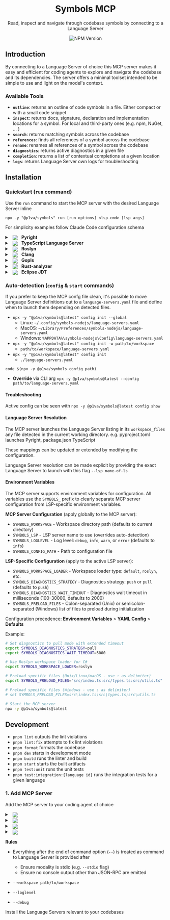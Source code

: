 <div align="center">

# Symbols MCP

Read, inspect and navigate through codebase symbols by connecting to a Language Server

![NPM Version](https://img.shields.io/npm/v/%40p1va%2Fsymbols?style=flat)


</div>

## Introduction

By connecting to a Language Server of choice this MCP server makes it easy and efficient for coding agents to explore and navigate the codebase and its dependencies.
The server offers a minimal toolset intended to be simple to use and light on the model's context.

### Available Tools

- **`outline`**: returns an outline of code symbols in a file. Either compact or with a small code snippet
- **`inspect`**: returns docs, signature, declaration and implementation locations for a symbol. For local and third-party ones (e.g. npm, NuGet, ... )
- **`search`**: returns matching symbols across the codebase
- **`references`**: finds all references of a symbol across the codebase
- **`rename`**: renames all references of a symbol across the codebase
- **`diagnostics`**: returns active diagnostics in a given file
- **`completion`**: returns a list of contextual completions at a given location
- **`logs`**: returns Language Server own logs for troubleshooting

## Installation

### Quickstart (`run` command)

Use the `run` command to start the MCP server with the desired Language Server inline

`npx -y "@p1va/symbols" run [run options] <lsp-cmd> [lsp args]`

For simplicity examples follow Claude Code configuration schema

<details>
<summary>
  &nbsp;
  <picture>
    <img src="https://img.shields.io/badge/-3670A0?&logo=python&logoColor=ffdd54" valign="middle">
  </picture>
  &nbsp;
  <b>Pyright</b>
</summary>

### Pyright

#### Installation

`npm install -g pyright`

#### Verify Installation

`pyright-langserver` should be available

#### Configuration

```jsonc
{
  "mcpServers": {
    "symbols": {
      "command": "npx",
      "args": [
        "-y", "@p1va/symbols@latest", "run",
        "-w", "optional/path/to/workspace",
        "pyright-langserver", "--stdio"
      ]
    }
  }
}
```

> ℹ️ If you'd rather avoid installing **pyright** globally and are fine with a slower start up, you can substitute `pyright-langserver --stdio` in the JSON above with `npx -y -p pyright pyright-langserver --stdio`

#### Troubleshooting

**Startup Failure**

To troubleshoot any failure on startup launch the same command and args found in the MCP configuration in a shell and turn on console output with the `--console` option. This will redirect logs that normally go to a file to the console for both the MCP server and Language Server.

> ⚠️ `--console` option is intended only to speed up troubleshooting and will prevent MCP server from working properly.

```sh
npx -y @p1va/symbols@latest run \
  -w path/to/root/of/project \
  --console \
  pyright-langserver --stdio
```

**Virtual Env not found**

If the `logs` tool output includes errors or the `diagnostics` tool only reports module import errors even when none appear in the IDE these might be signs of Pyright not detecting the virtual environment.

You can update your `pyproject.toml` to correctly point it to the virtual environment location.

```toml
[tool.pyright]
venvPath = "."
venv = ".venv"
```

</details>

<details>

<summary>
  &nbsp;
  <picture>
    <img src="https://img.shields.io/badge/-%23007ACC.svg?logo=typescript&logoColor=white" valign="middle">
  </picture>
  &nbsp;
  <b>TypeScript Language Server</b>
</summary>

### TypeScript Language Server

#### Installation

`npm install -g typescipt-language-server`

#### Verify Installation

`typescipt-language-server --version`

#### Configuration

```jsonc
{
  "mcpServers": {
    "symbols": {
      "command": "npx",
      "args": [
        "-y", "@p1va/symbols@latest", "run",
        "-w", "optional/path/to/workspace",
        "typescript-language-server", "--stdio"
      ],
      "env": {
        // Keep at least one code file open for search to work
        "SYMBOLS_PRELOAD_FILES": "src/index.ts;",
        "SYMBOLS_DIAGNOSTICS_STRATEGY": "push"
      }
    }
  }
}
```

> ℹ️ If you'd rather avoid installing **typescript-language-server** globally and are fine with a slower start up, you can substitute `typescript-language-server --stdio` in the JSON above with `npx -y typescript-language-server --stdio`

#### Troubleshooting

**Startup Failure**

To troubleshoot any failure on startup launch the same command and args found in the MCP configuration in a shell and turn on console output with the `--console` option. This will redirect logs that normally go to a file to the console for both the MCP server and Language Server.

> ⚠️ `--console` option is intended only to speed up troubleshooting and will prevent MCP server from working properly.

```sh
set SYMBOLS_PRELOAD_FILES="src/index.ts" \
set SYMBOLS_DIAGNOSTICS_STRATEGY="push" \
npx -y @p1va/symbols@latest run \
  -w path/to/root/of/project \
  --console \
  typescript-language-server --stdio
```

**No results in search tool**

For the search functionality to work the TS Language Server needs to compute the codebase index and keep in memory.
This is done by keeping at least one code file open at any time.

`SYMBOLS_PRELOAD_FILES="src/index.ts`

</details>

<details>

<summary>
  &nbsp;
  <picture>
    <img src="https://img.shields.io/badge/-blueviolet?logo=dotnet" valign="middle">
  </picture>
  &nbsp;
  <b>Roslyn</b>
</summary>

### Roslyn Language Server

#### Installation

The official C# Language Server is distributed over the [VS IDE NuGet feed](https://pkgs.dev.azure.com/azure-public/vside/_packaging/vs-impl/nuget/v3/index.json) as a self-contained executable.

To facilitate download and extraction we use the `dotnet` CLI with a temporary project file named `ServerDownload.csproj` with the following content:

```xml
<Project Sdk="Microsoft.NET.Sdk">
  <PropertyGroup>
    <PackageNameBase>Microsoft.CodeAnalysis.LanguageServer</PackageNameBase>
    <PackageVersion>5.0.0-1.25353.13</PackageVersion>
    <RestorePackagesPath  Condition=" '$(RestorePackagesPath)' == '' ">/tmp/lsp-download</RestorePackagesPath>
    <ServerPath Condition=" '$(DownloadPath)' == '' ">./LspServer/</ServerPath>
    <TargetFramework>net9.0</TargetFramework>
    <DisableImplicitNuGetFallbackFolder>true</DisableImplicitNuGetFallbackFolder>
    <AutomaticallyUseReferenceAssemblyPackages>false</AutomaticallyUseReferenceAssemblyPackages>
    <RestoreSources>
      https://pkgs.dev.azure.com/azure-public/vside/_packaging/vs-impl/nuget/v3/index.json
    </RestoreSources>
  </PropertyGroup>
  <ItemGroup>
    <PackageDownload Include="$(PackageNameBase).$(Platform)" version="[$(PackageVersion)]" />
  </ItemGroup>
  <Target Name="SimplifyPath" AfterTargets="Restore">
    <PropertyGroup>
      <PackageIdFolderName>$(PackageNameBase.ToLower()).$(Platform.ToLower())</PackageIdFolderName>
      <PackageContentPath>$(RestorePackagesPath)/$(PackageIdFolderName)/$(PackageVersion)/content/LanguageServer/$(Platform)/</PackageContentPath>
    </PropertyGroup>
    <ItemGroup>
      <ServerFiles Include="$(PackageContentPath)**/*" />
    </ItemGroup>
    <Copy SourceFiles="@(ServerFiles)" DestinationFolder="$(ServerPath)%(RecursiveDir)" />
    <RemoveDir Directories="$(RestorePackagesPath)" />
  </Target>
</Project>
```

We then pick the platform identifier matching the machine from this list:

`win-x64`, `win-arm64`, `linux-x64`, `linux-arm64`, `linux-musl-x64`, `linux-musl-arm64`, `osx-x64`, `osx-arm64` or `neutral`

And finally restore the temporary project to trigger the download of the Language Server.

Adjust both `RestorePackagesPath` and `ServerPath` to work on your machine and keep track of the latter.

```sh
ServerPath=$HOME/.csharp-lsp
```

```sh
dotnet restore ServerDownload.csproj \
  /p:Platform=your-platform-id \
  /p:RestorePackagesPath=/tmp/your/download/location \
  /p:ServerPath=$ServerPath
```

#### Verify Installation

To verify the outcome of the installation we run the command below

```sh
$ServerPath/Microsoft.CodeAnalysis.LanguageServer --version
```

#### Configuration

```jsonc
{
  "mcpServers": {
    "symbols": {
      "command": "npx",
      "args": [
        "-y", "@p1va/symbols@latest", "run",
        "-w", "optional/path/to/workspace",
        "dotnet", "$SYMBOLS_ROSLYN_PATH/Microsoft.CodeAnalysis.LanguageServer.dll",
        "--logLevel=Information",
        "--extensionLogDirectory=$SYMBOLS_ROSLYN_PATH/logs",
        "--stdio"
      ],
      "env": {
        "SYMBOLS_WORKSPACE_LOADER": "roslyn",
        "SYMBOLS_ROSLYN_PATH": "$HOME/.csharp-lsp",
      }
    }
  }
}
```

#### Troubleshooting

**Search: No Results Found**

If `search` doesn't find results it's possible to warm up by pre-loading a few files 

`"SYMBOLS_PRELOAD_FILES": "src/Project/Program.cs"`

**Linux: Max Number of Inotify Instances Reached**

If on Linux LSP logs suggest that the maximum number of inotify per user instances has been reached it's possible to increase it with a value greater than the actual

`sudo sysctl fs.inotify.max_user_instances=512`

This allows the Language Server to keep monitoring files in the Solution/Project

Additionally JetBrains has more details on [this issue](https://youtrack.jetbrains.com/articles/SUPPORT-A-1715/Inotify-Watches-Limit-Linux)

</details>

<details>
  
<summary>
  &nbsp;
  <picture>
    <img src="https://img.shields.io/badge/-%2300599C.svg?logo=c%2B%2B&logoColor=white" valign="middle">
  </picture>
  &nbsp;
  <b>Clang</b>
</summary>

### Clang for C/C++

#### Verify Installation

`clangd --help` is available

#### Configuration

```jsonc
{
  "mcpServers": {
    "symbols": {
      "command": "npx",
      "args": [
        "-y", "@p1va/symbols@latest", "run",
        "-w", "optional/path/to/workspace",
        "clangd",
      ],
      "env": {
        "SYMBOLS_DIAGNOSTICS_STRATEGY": "push",
        "SYMBOLS_PRELOAD_FILES": "path/to/file.cpp"
      }
    }
  }
}
```

#### Troubleshooting

> ℹ️ Ensure either `compile_commands.json` is found in the working directory or provide the path where to find it with  `--compile-commands-dir=path/to/dir` 

**Search: No Results Found**

To warm up index generation is possible to pre load and keep a few files opened by providing a list in ` SYMBOLS_PRELOAD_FILES` 


</details>

<details>

<summary>
  &nbsp;
  <picture>
    <img src="https://img.shields.io/badge/-%2300ADD8.svg?logo=go&logoColor=white" valign="middle">
  </picture>
  &nbsp;
  <b>Gopls</b>
</summary>

### Gopls

#### Installation

```sh
go install golang.org/x/tools/gopls@latest
```

#### Verify Installation

```sh
gopls version
```

#### Configuration

```jsonc
{
  "mcpServers": {
    "symbols": {
      "command": "npx",
      "args": [
        "-y", "@p1va/symbols@latest", "run",
        "-w", "optional/path/to/workspace",
        "gopls"
      ],
      "env": {
        "SYMBOLS_DIAGNOSTICS_STRATEGY": "push",
        // Adjust these to your machine
        "GOPATH" : "$HOME/go",
        "GOCACHE": "$HOME/.cache/go-build",
        "GOMODCACHE": "$HOME/go/pkg/mod"
      }
    }
  }
}
```

</details>

<details>

<summary>
  &nbsp;
  <picture>
    <img src="https://img.shields.io/badge/-%23000000.svg?logo=rust&logoColor=white" valign="middle">
  </picture>
  &nbsp;
  <b>Rust-analyzer</b>
</summary>

### Rust-analyzer

#### Installation

```sh
rustup component add rust-analyzer
```

#### Verify Installation

```sh
rust-analyzer --version
```

#### Configuration

```jsonc
{
  "mcpServers": {
    "symbols": {
      "command": "npx",
      "args": [
        "-y", "@p1va/symbols@latest", "run",
        "-w", "optional/path/to/workspace",
        "rust-analyzer"
      ]
    }
  }
}
```

</details>

<details>
  
<summary>
  &nbsp;
  <picture>
    <img src="https://img.shields.io/badge/-ED8B00?logo=openjdk&logoColor=white" valign="middle">
  </picture>
  &nbsp;
  <b>Eclipse JDT</b>
</summary>

### Eclipse JDT Language Server

#### Installation

Follow installation instructions on the [Project's GitHub README](https://github.com/eclipse-jdtls/eclipse.jdt.ls?tab=readme-ov-file#installation)

#### Verify Installation

```sh
$SYMBOLS_JDTLS_PATH/bin/jdtls --help
```

#### Configuration

```jsonc
{
  "mcpServers": {
    "symbols": {
      "command": "npx",
      "args": [
        "-y", "@p1va/symbols@latest", "run",
        "-w", "optional/path/to/workspace",
        "$SYMBOLS_JDTLS_PATH/bin/jdtls",
        "-configuration", "$HOME/.cache/jdtls/config",
        "-data", "$HOME/.cache/jdtls/workspace/$SYMBOLS_WORKSPACE_NAME"
      ],
      "env": {
        "SYMBOLS_DIAGNOSTICS_STRATEGY": "push",
        "SYMBOLS_JDTLS_PATH": "$HOME/.java-lsp/jdtls",
      }
    }
  }
}
```

</details>

### Auto-detection (`config` & `start` commands)

If you prefer to keep the MCP confg file clean, it's possible to move Language Server definitions out to a `language-servers.yaml` file and define when to launch them depending on detected files.

- `npx -y "@p1va/symbols@latest" config init --global`
  - Linux: `~/.config/symbols-nodejs/language-servers.yaml`
  - MacOS: `~/Library/Preferences/symbols-nodejs/language-servers.yaml`
  - Windows: `%APPDATA%\symbols-nodejs\Config\language-servers.yaml`
- `npx -y "@p1va/symbols@latest" config init -w path/to/workspace`
  - `path/to/workspace/language-servers.yaml`
- `npx -y "@p1va/symbols@latest" config init`
  - `./language-servers.yaml`


`code $(npx -y @p1va/symbols config path)`

- **Override** via CLI arg `npx -y @p1va/symbols@latest --config path/to/language-servers.yaml`

#### Troubleshooting

Active config can be seen with `npx -y @p1va/symbols@latest config show`

#### Language Server Resolution

The MCP server launches the Language Server listing in its `workspace_files` any file detected in the current working directory. 
e.g. pyproject.toml launches Pyright, package.json TypeScript

These mappings can be updated or extended by modifying the configuration.

Language Server resolution can be made explicit by providing the exact Language Server to launch with this flag `--lsp name-of-ls`

</details>

#### Environment Variables

The MCP server supports environment variables for configuration. All variables use the `SYMBOLS_` prefix to clearly separate MCP server configuration from LSP-specific environment variables.

**MCP Server Configuration** (apply globally to the MCP server):

- `SYMBOLS_WORKSPACE` - Workspace directory path (defaults to current directory)
- `SYMBOLS_LSP` - LSP server name to use (overrides auto-detection)
- `SYMBOLS_LOGLEVEL` - Log level: `debug`, `info`, `warn`, or `error` (defaults to `info`)
- `SYMBOLS_CONFIG_PATH` - Path to configuration file

**LSP-Specific Configuration** (apply to the active LSP server):

- `SYMBOLS_WORKSPACE_LOADER` - Workspace loader type: `default`, `roslyn`, etc.
- `SYMBOLS_DIAGNOSTICS_STRATEGY` - Diagnostics strategy: `push` or `pull` (defaults to `push`)
- `SYMBOLS_DIAGNOSTICS_WAIT_TIMEOUT` - Diagnostics wait timeout in milliseconds (100-30000, defaults to 2000)
- `SYMBOLS_PRELOAD_FILES` - Colon-separated (Unix) or semicolon-separated (Windows) list of files to preload during initialization

Configuration precedence: **Environment Variables** > **YAML Config** > **Defaults**

Example:
```bash
# Set diagnostics to pull mode with extended timeout
export SYMBOLS_DIAGNOSTICS_STRATEGY=pull
export SYMBOLS_DIAGNOSTICS_WAIT_TIMEOUT=5000

# Use Roslyn workspace loader for C#
export SYMBOLS_WORKSPACE_LOADER=roslyn

# Preload specific files (Unix/Linux/macOS - use : as delimiter)
export SYMBOLS_PRELOAD_FILES="src/index.ts:src/types.ts:src/utils.ts"

# Preload specific files (Windows - use ; as delimiter)
# set SYMBOLS_PRELOAD_FILES=src\index.ts;src\types.ts;src\utils.ts

# Start the MCP server
npx -y @p1va/symbols@latest
```

## Development

- `pnpm lint` outputs the lint violations
- `pnpm lint:fix` attempts to fix lint violations
- `pnpm format` formats the codebase
- `pnpm dev` starts in development mode
- `pnpm build` runs the linter and build
- `pnpm start` starts the built artifacts
- `pnpm test:unit` runs the unit tests
- `pnpm test:integration:{language id}` runs the integration tests for a given language



### 1. Add MCP Server

Add the MCP server to your coding agent of choice

<details>

<summary>
  &nbsp;
  <picture>
    <img src="https://img.shields.io/badge/Claude_Code-555?logo=claude" valign="middle">
  </picture>
</summary>

### Claude Code

To install the MCP server add this to your repository `.mcp.json` file

```json
{
  "mcpServers": {
    "symbols": {
      "command": "npx",
      "args": [
        "-y",
        "@p1va/symbols@latest"
      ]
    }
  }
}
```

or

```sh
claude mcp add symbols -- npx -y @p1va/symbols@latest
```
</details>

<details>

<summary>
  &nbsp;
  <picture>
    <img src="https://img.shields.io/badge/OpenAI_Codex-%23412991?logo=openai&logoColor=white" valign="middle">
  </picture>
</summary>

### OpenAI Codex

To install the MCP server add this to your global `$HOME/.codex/config.toml` file

```toml
[mcp_servers.symbols]
command = "npx"
args = ["-y", "@p1va/symbols@latest"]
```
</details>

<details>
  
<summary>
  &nbsp;
  <picture>
    <img src="https://img.shields.io/badge/Gemini_CLI-8E75B2?logo=google%20gemini&logoColor=white" valign="middle">
  </picture>
</summary>  

### Google Gemini CLI

To install the MCP server add this to your repository `.gemini/settings.json` file

```json
{
  "mcpServers": {
    "symbols": {
      "command": "npx",
      "args": ["-y", "@p1va/symbols@latest"],
      "env": {},
      "cwd": ".",
      "timeout": 30000,
      "trust": true
    }
  }
}
```

</details>

<details>

<summary>
  &nbsp;
  <picture>
    <img src="https://img.shields.io/badge/GitHub_Copilot-8957E5?logo=github-copilot&logoColor=white" valign="middle">
  </picture>
</summary>

### GitHub Copilot

To install the MCP server add this to your repository's `.vscode/mcp.json` file

```json
{
  "servers": {
    "symbols": {
      "type": "stdio",
      "command": "npx",
      "args": ["-y", "@p1va/symbols@latest"]
    }
  }
}
```

</details>


**Rules**

- Everything after the end of command option (`--`) is treated as command to Language Server is provided after 
  - Ensure modality is stdio (e.g. `--stdio` flag)
  - Ensure no console output other than JSON-RPC are emitted


- `--workspace path/to/workspace`
- `--loglevel`
- `--debug`



Install the Language Servers relevant to your codebases

